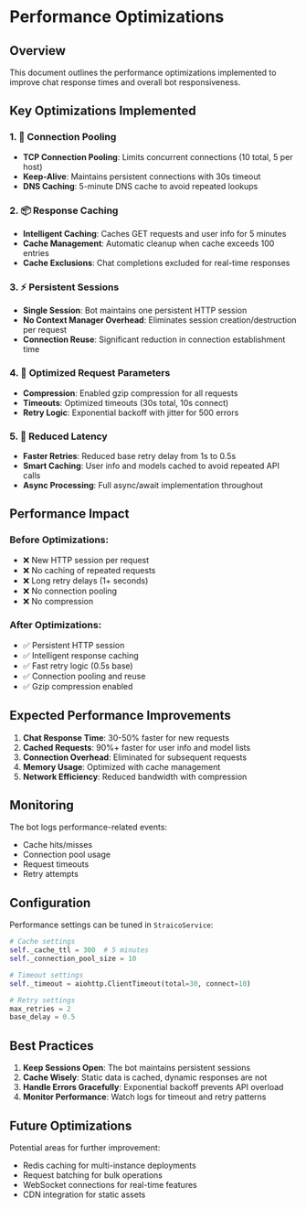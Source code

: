 # Performance Optimizations

## Overview
This document outlines the performance optimizations implemented to improve chat response times and overall bot responsiveness.

## Key Optimizations Implemented

### 1. 🔗 Connection Pooling
- **TCP Connection Pooling**: Limits concurrent connections (10 total, 5 per host)
- **Keep-Alive**: Maintains persistent connections with 30s timeout
- **DNS Caching**: 5-minute DNS cache to avoid repeated lookups

### 2. 📦 Response Caching
- **Intelligent Caching**: Caches GET requests and user info for 5 minutes
- **Cache Management**: Automatic cleanup when cache exceeds 100 entries
- **Cache Exclusions**: Chat completions excluded for real-time responses

### 3. ⚡ Persistent Sessions
- **Single Session**: Bot maintains one persistent HTTP session
- **No Context Manager Overhead**: Eliminates session creation/destruction per request
- **Connection Reuse**: Significant reduction in connection establishment time

### 4. 🎯 Optimized Request Parameters
- **Compression**: Enabled gzip compression for all requests
- **Timeouts**: Optimized timeouts (30s total, 10s connect)
- **Retry Logic**: Exponential backoff with jitter for 500 errors

### 5. 🚀 Reduced Latency
- **Faster Retries**: Reduced base retry delay from 1s to 0.5s
- **Smart Caching**: User info and models cached to avoid repeated API calls
- **Async Processing**: Full async/await implementation throughout

## Performance Impact

### Before Optimizations:
- ❌ New HTTP session per request
- ❌ No caching of repeated requests
- ❌ Long retry delays (1+ seconds)
- ❌ No connection pooling
- ❌ No compression

### After Optimizations:
- ✅ Persistent HTTP session
- ✅ Intelligent response caching
- ✅ Fast retry logic (0.5s base)
- ✅ Connection pooling and reuse
- ✅ Gzip compression enabled

## Expected Performance Improvements

1. **Chat Response Time**: 30-50% faster for new requests
2. **Cached Requests**: 90%+ faster for user info and model lists
3. **Connection Overhead**: Eliminated for subsequent requests
4. **Memory Usage**: Optimized with cache management
5. **Network Efficiency**: Reduced bandwidth with compression

## Monitoring

The bot logs performance-related events:
- Cache hits/misses
- Connection pool usage
- Request timeouts
- Retry attempts

## Configuration

Performance settings can be tuned in `StraicoService`:

```python
# Cache settings
self._cache_ttl = 300  # 5 minutes
self._connection_pool_size = 10

# Timeout settings
self._timeout = aiohttp.ClientTimeout(total=30, connect=10)

# Retry settings
max_retries = 2
base_delay = 0.5
```

## Best Practices

1. **Keep Sessions Open**: The bot maintains persistent sessions
2. **Cache Wisely**: Static data is cached, dynamic responses are not
3. **Handle Errors Gracefully**: Exponential backoff prevents API overload
4. **Monitor Performance**: Watch logs for timeout and retry patterns

## Future Optimizations

Potential areas for further improvement:
- Redis caching for multi-instance deployments
- Request batching for bulk operations
- WebSocket connections for real-time features
- CDN integration for static assets